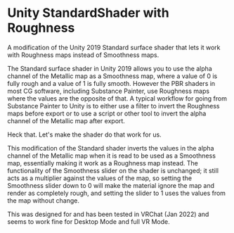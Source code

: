 # Unity StandardShader with Roughness
A modification of the Unity 2019 Standard surface shader that lets it work with Roughness maps instead of Smoothness maps.

The Standard surface shader in Unity 2019 allows you to use the alpha channel of the Metallic map as a Smoothness map, where a value of 0 is fully rough and a value of 1 is fully smooth.  However the PBR shaders in most CG software, including Substance Painter, use Roughness maps where the values are the opposite of that.  A typical workflow for going from Substance Painter to Unity is to either use a filter to invert the Roughness maps before export or to use a script or other tool to invert the alpha channel of the Metallic map after export.  

Heck that.  Let's make the shader do that work for us.  

This modification of the Standard shader inverts the values in the alpha channel of the Metallic map when it is read to be used as a Smoothness map, essentially making it work as a Roughness map instead.  The functionality of the Smoothness slider on the shader is unchanged; it still acts as a multiplier against the values of the map, so setting the Smoothness slider down to 0 will make the material ignore the map and render as completely rough, and setting the slider to 1 uses the values from the map without change.  

This was designed for and has been tested in VRChat (Jan 2022) and seems to work fine for Desktop Mode and full VR Mode.  
